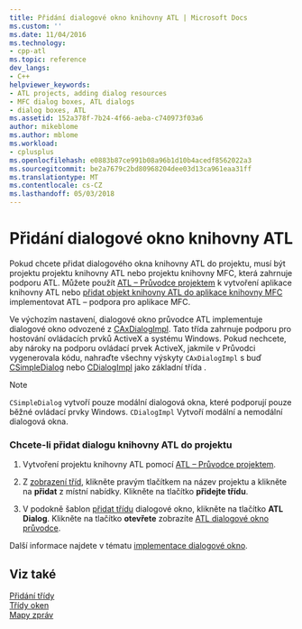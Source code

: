 ```yaml
---
title: Přidání dialogové okno knihovny ATL | Microsoft Docs
ms.custom: ''
ms.date: 11/04/2016
ms.technology:
- cpp-atl
ms.topic: reference
dev_langs:
- C++
helpviewer_keywords:
- ATL projects, adding dialog resources
- MFC dialog boxes, ATL dialogs
- dialog boxes, ATL
ms.assetid: 152a378f-7b24-4f66-aeba-c740973f03a6
author: mikeblome
ms.author: mblome
ms.workload:
- cplusplus
ms.openlocfilehash: e0883b87ce991b08a96b1d10b4acedf8562022a3
ms.sourcegitcommit: be2a7679c2bd80968204dee03d13ca961eaa31ff
ms.translationtype: MT
ms.contentlocale: cs-CZ
ms.lasthandoff: 05/03/2018
---
```

# <a name="adding-an-atl-dialog-box"></a>Přidání dialogové okno knihovny ATL
Pokud chcete přidat dialogového okna knihovny ATL do projektu, musí být projektu projektu knihovny ATL nebo projektu knihovny MFC, která zahrnuje podporu ATL. Můžete použít [ATL – Průvodce projektem](../../atl/reference/atl-project-wizard.md) k vytvoření aplikace knihovny ATL nebo [přidat objekt knihovny ATL do aplikace knihovny MFC](../../mfc/reference/adding-atl-support-to-your-mfc-project.md) implementovat ATL – podpora pro aplikace MFC.  
  
 Ve výchozím nastavení, dialogové okno průvodce ATL implementuje dialogové okno odvozené z [CAxDialogImpl](../../atl/reference/caxdialogimpl-class.md). Tato třída zahrnuje podporu pro hostování ovládacích prvků ActiveX a systému Windows. Pokud nechcete, aby nároky na podporu ovládací prvek ActiveX, jakmile v Průvodci vygenerovala kódu, nahraďte všechny výskyty `CAxDialogImpl` s buď [CSimpleDialog](../../atl/reference/csimpledialog-class.md) nebo [CDialogImpl](../../atl/reference/cdialogimpl-class.md) jako základní třída .  
  
> [!NOTE]
>  `CSimpleDialog` vytvoří pouze modální dialogová okna, které podporují pouze běžné ovládací prvky Windows. `CDialogImpl` Vytvoří modální a nemodální dialogová okna.  
  
### <a name="to-add-an-atl-dialog-resource-to-your-project"></a>Chcete-li přidat dialogu knihovny ATL do projektu  
  
1.  Vytvoření projektu knihovny ATL pomocí [ATL – Průvodce projektem](../../atl/reference/atl-project-wizard.md).  
  
2.  Z [zobrazení tříd](http://msdn.microsoft.com/en-us/8d7430a9-3e33-454c-a9e1-a85e3d2db925), klikněte pravým tlačítkem na název projektu a klikněte na **přidat** z místní nabídky. Klikněte na tlačítko **přidejte třídu**.  
  
3.  V podokně šablon [přidat třídu](../../ide/add-class-dialog-box.md) dialogové okno, klikněte na tlačítko **ATL Dialog**. Klikněte na tlačítko **otevřete** zobrazíte [ATL dialogové okno průvodce](../../atl/reference/atl-dialog-wizard.md).  
  
 Další informace najdete v tématu [implementace dialogové okno](../../atl/implementing-a-dialog-box.md).  
  
## <a name="see-also"></a>Viz také  
 [Přidání třídy](../../ide/adding-a-class-visual-cpp.md)   
 [Třídy oken](../../atl/atl-window-classes.md)   
 [Mapy zpráv](../../atl/message-maps-atl.md)

